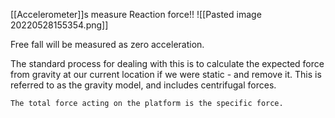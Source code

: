 [[Accelerometer]]s measure Reaction force!!
![[Pasted image 20220528155354.png]]

Free fall will be measured as zero acceleration.

The standard process for dealing with this is to calculate the expected force from gravity at our current location if we were static - and remove it. This is referred to as the gravity model, and includes centrifugal forces.

	The total force acting on the platform is the specific force.


